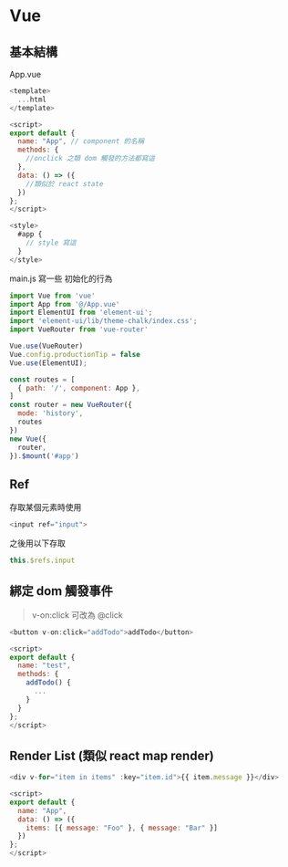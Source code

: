 # Vue

## 基本結構

App.vue

```javascript
<template>
  ...html
</template>

<script>
export default {
  name: "App", // component 的名稱
  methods: {
    //onclick 之類 dom 觸發的方法都寫這
  },
  data: () => ({
    //類似於 react state
  })
};
</script>

<style>
  #app {
    // style 寫這 
  }
</style>
```

main.js 寫一些 初始化的行為

```javascript
import Vue from 'vue'
import App from '@/App.vue'
import ElementUI from 'element-ui';
import 'element-ui/lib/theme-chalk/index.css';
import VueRouter from 'vue-router'

Vue.use(VueRouter)
Vue.config.productionTip = false
Vue.use(ElementUI);

const routes = [
  { path: '/', component: App },
]
const router = new VueRouter({
  mode: 'history',
  routes 
})
new Vue({
  router,
}).$mount('#app')

```

## Ref

存取某個元素時使用

```javascript
<input ref="input">
```

之後用以下存取

```javascript
this.$refs.input
```

## 綁定 dom 觸發事件

> v-on:click 可改為 @click

```javascript
<button v-on:click="addTodo">addTodo</button>

<script>
export default {
  name: "test",
  methods: {
    addTodo() {
      ...
    }
  }
};
</script>
```

## Render List \(類似 react map render\)

```javascript
<div v-for="item in items" :key="item.id">{{ item.message }}</div>

<script>
export default {
  name: "App",
  data: () => ({
    items: [{ message: "Foo" }, { message: "Bar" }]
  })
};
</script>
```

